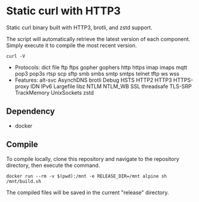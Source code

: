 # Static curl with HTTP3

Static curl binary built with HTTP3, brotli, and zstd support.

The script will automatically retrieve the latest version of each component.  
Simply execute it to compile the most recent version.

`curl -V`
- Protocols: dict file ftp ftps gopher gophers http https imap imaps mqtt pop3 pop3s rtsp scp sftp smb smbs smtp smtps telnet tftp ws wss
- Features: alt-svc AsynchDNS brotli Debug HSTS HTTP2 HTTP3 HTTPS-proxy IDN IPv6 Largefile libz NTLM NTLM_WB SSL threadsafe TLS-SRP TrackMemory UnixSockets zstd

## Dependency

- docker

## Compile

To compile locally, clone this repository and navigate to the repository directory, then execute the command.  

`docker run --rm -v $(pwd):/mnt -e RELEASE_DIR=/mnt alpine sh /mnt/build.sh`

The compiled files will be saved in the current "release" directory.

